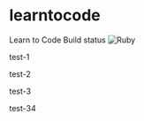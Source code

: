 # learntocode
Learn to Code 
Build status
![Ruby](https://github.com/bazooka720/learntocode/workflows/Ruby/badge.svg?branch=master)



test-1


test-2


test-3

test-34

